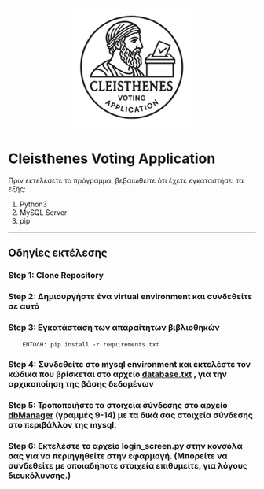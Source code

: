 <div align="center">
  <img src="Cleisthenes_Voting_Logo.png" alt="Project Logo" width="250"/>
</div>

# Cleisthenes Voting Application


Πριν εκτελέσετε το πρόγραμμα, βεβαιωθείτε ότι έχετε εγκαταστήσει τα εξής:
1. Python3
2. MySQL Server
3. pip 

---

## Οδηγίες εκτέλεσης

### Step 1: Clone Repository
### Step 2: Δημιουργήστε ένα virtual environment και συνδεθείτε σε αυτό
### Step 3: Εγκατάσταση των απαραίτητων βιβλιοθηκών  
        ΕΝΤΟΛΗ: pip install -r requirements.txt
### Step 4: Συνδεθείτε στο mysql environment και εκτελέστε τον κώδικα που βρίσκεται στο αρχείο [database.txt](database/database.txt) , για την αρχικοποίηση της βάσης δεδομένων
### Step 5: Τροποποιήστε τα στοιχεία σύνδεσης στο αρχείο [dbManager](classes/dbManager.py) (γραμμές 9-14) με τα δικά σας στοιχεία σύνδεσης στο περιβάλλον της mysql.
### Step 6: Εκτελέστε το αρχείο login_screen.py στην κονσόλα σας για να περιηγηθείτε στην εφαρμογή. (Μπορείτε να συνδεθείτε με οποιαδήποτε στοιχεία επιθυμείτε, για λόγους διευκόλυνσης.)


